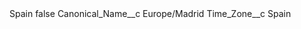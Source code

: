 <?xml version="1.0" encoding="UTF-8"?>
<CustomMetadata xmlns="http://soap.sforce.com/2006/04/metadata" xmlns:xsi="http://www.w3.org/2001/XMLSchema-instance" xmlns:xsd="http://www.w3.org/2001/XMLSchema">
    <label>Spain</label>
    <protected>false</protected>
    <values>
        <field>Canonical_Name__c</field>
        <value xsi:type="xsd:string">Europe/Madrid</value>
    </values>
    <values>
        <field>Time_Zone__c</field>
        <value xsi:type="xsd:string">Spain</value>
    </values>
</CustomMetadata>
